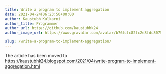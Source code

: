 ```yaml
---
title: Write a program to implement aggregation
date: 2021-04-24T06:23:50+00:00
author: Kaustubh Kulkarni
author_title: Programmer
author_url: https://github.com/kaustubhk24
author_image_url: https://www.gravatar.com/avatar/b76fcfc82fc2e8fdc8075636f1735f61?s=200

slug: /write-a-program-to-implement-aggregation/
---
```

The article has been moved to https://kaustubhk24.blogspot.com/2021/04/write-program-to-implement-aggregation.html